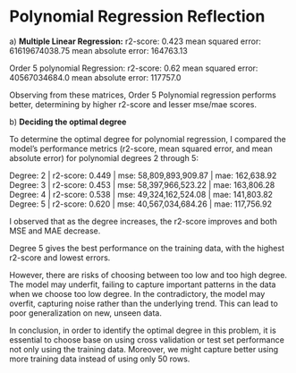 
# Polynomial Regression Reflection

a) **Multiple Linear Regression:**
r2-score: 0.423
mean squared error: 61619674038.75
mean absolute error: 164763.13

Order 5 polynomial Regression:
r2-score: 0.62
mean squared error: 40567034684.0
mean absolute error: 117757.0

Observing from these matrices, Order 5 Polynomial regression performs better, determining by higher r2-score and lesser mse/mae scores.

b) **Deciding the optimal degree**

To determine the optimal degree for polynomial regression, I compared the model’s performance metrics (r2-score, mean squared error, and mean absolute error) for polynomial degrees 2 through 5:

Degree: 2 | r2-score: 0.449 | mse: 58,809,893,909.87 | mae: 162,638.92  
Degree: 3 | r2-score: 0.453 | mse: 58,397,966,523.22 | mae: 163,806.28  
Degree: 4 | r2-score: 0.538 | mse: 49,324,162,524.08 | mae: 141,803.82  
Degree: 5 | r2-score: 0.620 | mse: 40,567,034,684.26 | mae: 117,756.92

I observed that as the degree increases, the r2-score improves and both MSE and MAE decrease.

Degree 5 gives the best performance on the training data, with the highest r2-score and lowest errors.

 However, there are risks of choosing between too low and too high degree. The model may underfit, failing to capture important patterns in the data when we choose too low degree. In the contradictory, the model may overfit, capturing noise rather than the underlying trend. This can lead to poor generalization on new, unseen data.

In conclusion, in order to identify the optimal degree in this problem, it is essential to choose base on using cross validation or test set performance not only using the training data. Moreover, we might capture better using more training data instead of using only 50 rows.
